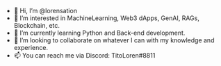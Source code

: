 - 👋 Hi, I’m @lorensation
- 👀 I’m interested in MachineLearning, Web3 dApps, GenAI, RAGs, Blockchain, etc.
- 🌱 I’m currently learning Python and Back-end development.
- 💞️ I’m looking to collaborate on whatever I can with my knowledge and experience.
- 📫 You can reach me via Discord: TitoLoren#8811
